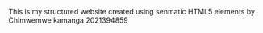 This is my structured website created using senmatic HTML5 elements
by Chimwemwe kamanga 2021394859
